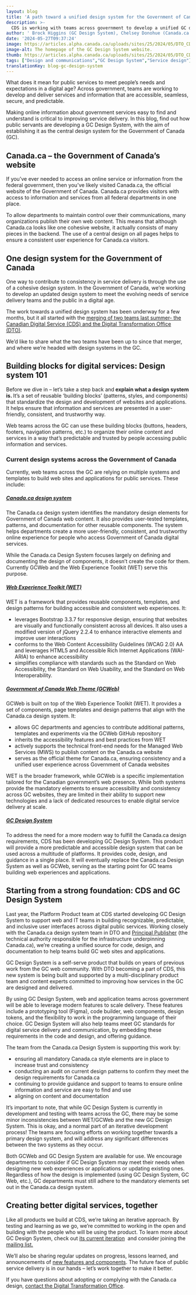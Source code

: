 ```yaml
---
layout: blog
title: 'A path toward a unified design system for the Government of Canada'
description: >-
  CDS is working with teams across government to develop a unified GC design system for digital services.
author: ' Brock Higgins (GC Design System), Chelsey Donohue (Canada.ca Design System) '
date: '2024-05-27T09:37:24'
image: https://articles.alpha.canada.ca/uploads/sites/25/2024/05/DTO_CDS_DesignSystem_Blog_Post_EN.jpg
image-alt: The homepage of the GC Design System website.
thumb: https://articles.alpha.canada.ca/uploads/sites/25/2024/05/DTO_CDS_DesignSystem_Blog_Post_EN.jpg
tags: ["Design and communications","GC Design System","Service design"]
translationKey: blog-gc-design-system
---
```


<p>What does it mean for public services to meet people’s needs and expectations in a digital age? Across government, teams are working to develop and deliver services and information that are accessible, seamless, secure, and predictable.&nbsp;&nbsp;</p>



<p>Making online information about government services easy to find and understand is critical to improving service delivery. In this blog, find out how public servants are developing a GC Design System, with the aim of establishing it as the central design system for the Government of Canada (GC).</p>



<h2 class="wp-block-heading" id="h-canada-ca-the-government-of-canada-s-website">Canada.ca – the Government of Canada’s website</h2>



<p>If you’ve ever needed to access an online service or information from the federal government, then you’ve likely visited Canada.ca, the official website of the Government of Canada. Canada.ca provides visitors with access to information and services from all federal departments in one place.</p>



<p>To allow departments to maintain control over their communications, many organizations publish their own web content. This means that although Canada.ca looks like one cohesive website, it actually consists of many pieces in the backend. The use of a central design on all pages helps to ensure a consistent user experience for Canada.ca visitors.</p>



<h2 class="wp-block-heading" id="h-one-design-system-for-the-government-of-canada">One design system for the Government of Canada</h2>



<p>One way to contribute to consistency in service delivery is through the use of a cohesive design system. In the Government of Canada, we’re working to develop an updated design system to meet the evolving needs of service delivery teams and the public in a digital age.&nbsp;</p>



<p>The work towards a unified design system has been underway for a few months, but it all started with the <a href="https://digital.canada.ca/2024/05/15/a-shared-focus-working-together-to-improve-online-services/" target="_blank" rel="noreferrer noopener">merging of two teams last summer- the Canadian Digital Service (CDS) and the Digital Transformation Office (DTO)</a>.&nbsp;&nbsp;</p>



<p>We’d like to share what the two teams have been up to since that merger, and where we’re headed with design systems in the GC.&nbsp;</p>



<h2 class="wp-block-heading" id="h-building-blocks-for-digital-services-design-system-101">Building blocks for digital services: Design system 101</h2>



<p>Before we dive in – let’s take a step back and<strong> explain what a design system is. </strong>It’s a set of reusable ‘building blocks’ (patterns, styles, and components) that standardize the design and development of websites and applications. It helps ensure that information and services are presented in a user-friendly, consistent, and trustworthy way.</p>



<p>Web teams across the GC can use these building blocks (buttons, headers, footers, navigation patterns, etc.) to organize their online content and services in a way that’s predictable and trusted by people accessing public information and services.&nbsp;</p>



<h3 class="wp-block-heading" id="h-current-design-systems-across-the-government-of-canada">Current design systems across the Government of Canada</h3>



<p>Currently, web teams across the GC are relying on multiple systems and templates to build web sites and applications for public services. These include:&nbsp;</p>



<h5 class="wp-block-heading" id="h-canada-ca-design-system"><a href="https://design.canada.ca/" target="_blank" rel="noreferrer noopener">Canada.ca design system</a></h5>



<p>The Canada.ca design system identifies the mandatory design elements for Government of Canada web content. It also provides user-tested templates, patterns, and documentation for other reusable components. The system helps departments create a more user-friendly, consistent, and trustworthy online experience for people who access Government of Canada digital services.&nbsp;</p>



<p>While the Canada.ca Design System focuses largely on defining and documenting the design of components, it doesn’t create the code for them. Currently GCWeb and the Web Experience Toolkit (WET) serve this purpose.&nbsp;</p>



<h5 class="wp-block-heading" id="h-web-experience-toolkit-wet"><a href="https://www.canada.ca/en/treasury-board-secretariat/services/government-communications/web-experience-toolkit.html" target="_blank" rel="noreferrer noopener">Web Experience Toolkit (WET)</a></h5>



<p>WET is a framework that provides reusable components, templates, and design patterns for building accessible and consistent web experiences. It:</p>



<ul class="wp-block-list">
<li>leverages Bootstrap 3.3.7 for responsive design, ensuring that websites are visually and functionally consistent across all devices. It also uses a modified version of jQuery 2.2.4 to enhance interactive elements and improve user interactions</li>



<li>conforms to the Web Content Accessibility Guidelines (WCAG 2.0) AA and leverages HTML5 and Accessible Rich Internet Applications (WAI-ARIA) to enhance accessibility</li>



<li>simplifies compliance with standards such as the Standard on Web Accessibility, the Standard on Web Usability, and the Standard on Web Interoperability.</li>
</ul>



<h5 class="wp-block-heading" id="h-government-of-canada-web-theme-gcweb"><a href="https://wet-boew.github.io/GCWeb/index-en.html" target="_blank" rel="noreferrer noopener">Government of Canada Web Theme (GCWeb)</a></h5>



<p>GCWeb is built on top of the Web Experience Toolkit (WET). It provides a set of components, page templates and design patterns that align with the Canada.ca design system. It:&nbsp;</p>



<ul class="wp-block-list">
<li>allows GC departments and agencies to contribute additional patterns, templates and experiments via the GCWeb GitHub repository</li>



<li>inherits the accessibility features and best practices from WET</li>



<li>actively supports the technical front-end needs for the Managed Web Services (MWS) to publish content on the Canada.ca website&nbsp;</li>



<li>serves as the official theme for Canada.ca, ensuring consistency and a unified user experience across Government of Canada websites</li>
</ul>



<p>WET is the broader framework, while GCWeb is a specific implementation tailored for the Canadian government’s web presence. While both systems provide the mandatory elements to ensure accessibility and consistency across GC websites, they are limited in their ability to support new technologies and a lack of dedicated resources to enable digital service delivery at scale.</p>



<h5 class="wp-block-heading" id="h-gc-design-system"><a href="https://design-system.alpha.canada.ca" target="_blank" rel="noreferrer noopener">GC Design System</a></h5>



<p>To address the need for a more modern way to fulfill the Canada.ca design requirements, CDS has been developing GC Design System. This product will provide a more predictable and accessible design system that can be used across a multitude of platforms. It provides code, design, and guidance in a single place. It will eventually replace the Canada.ca Design System as well as GCWeb, serving as the starting point for GC teams building web experiences and applications.&nbsp;</p>



<h2 class="wp-block-heading" id="h-starting-from-a-strong-foundation-cds-and-gc-design-system">Starting from a strong foundation: CDS and GC Design System</h2>



<p>Last year, the Platform Product team at CDS started developing GC Design System to support web and IT teams in building recognizable, predictable, and inclusive user interfaces across digital public services. Working closely with the Canada.ca design system team in DTO and <a href="https://www.canada.ca/en/employment-social-development/programs/internet-presence.html" target="_blank" rel="noreferrer noopener">Principal Publisher</a> (the technical authority responsible for the infrastructure underpinning Canada.ca), we’re creating a unified source for code, design, and documentation to help teams build GC web sites and applications.&nbsp;&nbsp;</p>



<p>GC Design System is a self-serve product that builds on years of previous work from the GC web community. With DTO becoming a part of CDS, this new system is being built and supported by a multi-disciplinary product team and content experts committed to improving how services in the GC are designed and delivered.&nbsp;&nbsp;</p>



<p>By using GC Design System, web and application teams across government will be able to leverage modern features to scale delivery. These features include a prototyping tool (Figma), code builder, web components, design tokens, and the flexibility to work in the programming language of their choice. GC Design System will also help teams meet GC standards for digital service delivery and communication, by embedding these requirements in the code and design, and offering guidance.&nbsp;&nbsp;</p>



<p>The team from the Canada.ca Design System is supporting this work by:</p>



<ul class="wp-block-list">
<li>ensuring all mandatory Canada.ca style elements are in place to increase trust and consistency</li>



<li>conducting an audit on current design patterns to confirm they meet the design requirements for Canada.ca</li>



<li>continuing to provide guidance and support to teams to ensure online information and service are easy to find and use</li>



<li>aligning on content and documentation&nbsp;</li>
</ul>



<p>It’s important to note, that while GC Design System is currently in development and testing with teams across the GC, there may be some minor inconsistencies between WET/GCWeb and the new GC Design System. This is okay, and a normal part of an iterative development process! The teams are focusing efforts on working together towards a primary design system, and will address any significant differences between the two systems as they occur.&nbsp;</p>



<p>Both GCWeb and GC Design System are available for use. We encourage departments to consider if GC Design System may meet their needs when designing new web experiences or applications or updating existing ones. Regardless of how the design is implemented (using GC Design System, GC Web, etc.), GC departments must still adhere to the mandatory elements set out in the Canada.ca design system.&nbsp;</p>



<h2 class="wp-block-heading" id="h-creating-better-digital-services-together-nbsp">Creating better digital services, together&nbsp;</h2>



<p>Like all products we build at CDS, we’re taking an iterative approach. By testing and learning as we go, we’re committed to working in the open and building with the people who will be using the product. To learn more about GC Design System, check out <a href="https://design-system.alpha.canada.ca/en/" target="_blank" rel="noreferrer noopener">its current iteration</a>  and consider joining the <a href="https://design-system.alpha.canada.ca/en/contact/" target="_blank" rel="noreferrer noopener">mailing list.</a></p>



<p>We’ll also be sharing regular updates on progress, lessons learned, and announcements of <a href="https://design-system.alpha.canada.ca/en/get-involved/" target="_blank" rel="noreferrer noopener">new features and components</a>. The future face of public service delivery is in our hands – let’s work together to make it better.&nbsp;&nbsp;</p>



<p>If you have questions about adopting or complying with the Canada.ca design, <a href="mailto:cds.dto-btn.snc@servicecanada.gc.ca" target="_blank" rel="noreferrer noopener">contact the Digital Transformation Office</a>.</p>

